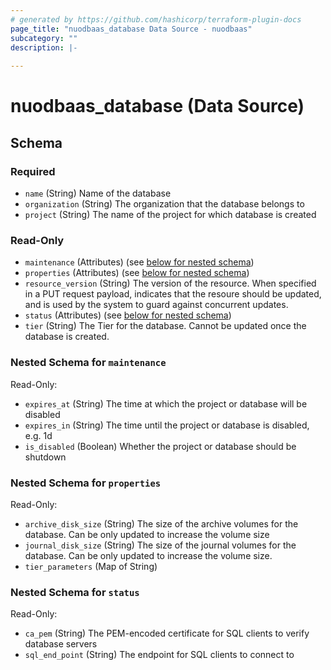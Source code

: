 ```yaml
---
# generated by https://github.com/hashicorp/terraform-plugin-docs
page_title: "nuodbaas_database Data Source - nuodbaas"
subcategory: ""
description: |-
  
---
```


# nuodbaas_database (Data Source)





<!-- schema generated by tfplugindocs -->
## Schema

### Required

- `name` (String) Name of the database
- `organization` (String) The organization that the database belongs to
- `project` (String) The name of the project for which database is created

### Read-Only

- `maintenance` (Attributes) (see [below for nested schema](#nestedatt--maintenance))
- `properties` (Attributes) (see [below for nested schema](#nestedatt--properties))
- `resource_version` (String) The version of the resource. When specified in a PUT request payload, indicates that the resoure should be updated, and is used by the system to guard against concurrent updates.
- `status` (Attributes) (see [below for nested schema](#nestedatt--status))
- `tier` (String) The Tier for the database. Cannot be updated once the database is created.

<a id="nestedatt--maintenance"></a>
### Nested Schema for `maintenance`

Read-Only:

- `expires_at` (String) The time at which the project or database will be disabled
- `expires_in` (String) The time until the project or database is disabled, e.g. 1d
- `is_disabled` (Boolean) Whether the project or database should be shutdown


<a id="nestedatt--properties"></a>
### Nested Schema for `properties`

Read-Only:

- `archive_disk_size` (String) The size of the archive volumes for the database. Can be only updated to increase the volume size
- `journal_disk_size` (String) The size of the journal volumes for the database. Can be only updated to increase the volume size.
- `tier_parameters` (Map of String)


<a id="nestedatt--status"></a>
### Nested Schema for `status`

Read-Only:

- `ca_pem` (String) The PEM-encoded certificate for SQL clients to verify database servers
- `sql_end_point` (String) The endpoint for SQL clients to connect to
